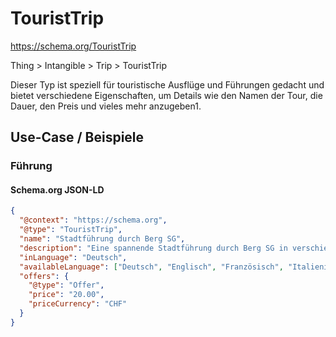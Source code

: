 # TouristTrip
https://schema.org/TouristTrip

Thing > Intangible > Trip > TouristTrip

Dieser Typ ist speziell für touristische Ausflüge und Führungen gedacht und bietet verschiedene Eigenschaften, um Details wie den Namen der Tour, die Dauer, den Preis und vieles mehr anzugeben1.


## Use-Case / Beispiele

### Führung

#### Schema.org JSON-LD
``` json
{
  "@context": "https://schema.org",
  "@type": "TouristTrip",
  "name": "Stadtführung durch Berg SG",
  "description": "Eine spannende Stadtführung durch Berg SG in verschiedenen Sprachen.",
  "inLanguage": "Deutsch",
  "availableLanguage": ["Deutsch", "Englisch", "Französisch", "Italienisch"],
  "offers": {
    "@type": "Offer",
    "price": "20.00",
    "priceCurrency": "CHF"
  }
}
```
